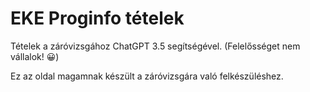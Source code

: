 # EKE Proginfo tételek
Tételek a záróvizsgához ChatGPT 3.5 segítségével. (Felelősséget nem vállalok! 😀)

Ez az oldal magamnak készült a záróvizsgára való felkészüléshez.